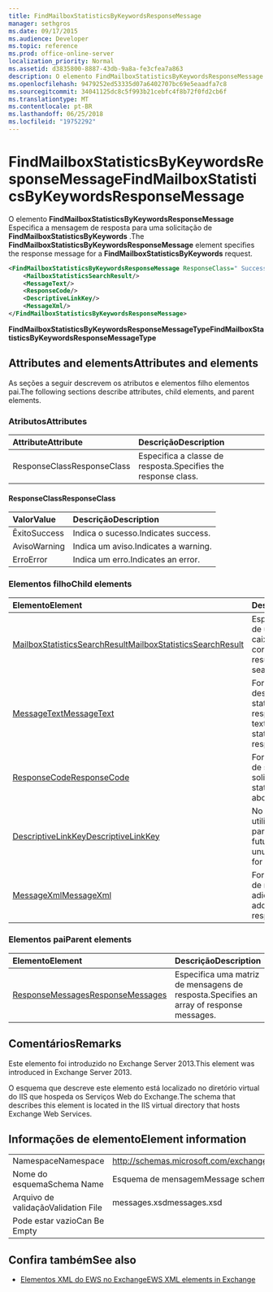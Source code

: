 ```yaml
---
title: FindMailboxStatisticsByKeywordsResponseMessage
manager: sethgros
ms.date: 09/17/2015
ms.audience: Developer
ms.topic: reference
ms.prod: office-online-server
localization_priority: Normal
ms.assetid: d3835800-8887-43db-9a8a-fe3cfea7a863
description: O elemento FindMailboxStatisticsByKeywordsResponseMessage Especifica a mensagem de resposta para uma solicitação de FindMailboxStatisticsByKeywords.
ms.openlocfilehash: 9479252ed53335d07a6402707bc69e5eaadfa7c8
ms.sourcegitcommit: 34041125dc8c5f993b21cebfc4f8b72f0fd2cb6f
ms.translationtype: MT
ms.contentlocale: pt-BR
ms.lasthandoff: 06/25/2018
ms.locfileid: "19752292"
---
```

# <a name="findmailboxstatisticsbykeywordsresponsemessage"></a><span data-ttu-id="edd98-103">FindMailboxStatisticsByKeywordsResponseMessage</span><span class="sxs-lookup"><span data-stu-id="edd98-103">FindMailboxStatisticsByKeywordsResponseMessage</span></span>

<span data-ttu-id="edd98-104">O elemento **FindMailboxStatisticsByKeywordsResponseMessage** Especifica a mensagem de resposta para uma solicitação de **FindMailboxStatisticsByKeywords** .</span><span class="sxs-lookup"><span data-stu-id="edd98-104">The **FindMailboxStatisticsByKeywordsResponseMessage** element specifies the response message for a **FindMailboxStatisticsByKeywords** request.</span></span> 
  
```XML
<FindMailboxStatisticsByKeywordsResponseMessage ResponseClass=" Success | Warning | Error ">
    <MailboxStatisticsSearchResult/>
    <MessageText/>
    <ResponseCode/>
    <DescriptiveLinkKey/>
    <MessageXml/>
</FindMailboxStatisticsByKeywordsResponseMessage>
```

 <span data-ttu-id="edd98-105">**FindMailboxStatisticsByKeywordsResponseMessageType**</span><span class="sxs-lookup"><span data-stu-id="edd98-105">**FindMailboxStatisticsByKeywordsResponseMessageType**</span></span>
## <a name="attributes-and-elements"></a><span data-ttu-id="edd98-106">Attributes and elements</span><span class="sxs-lookup"><span data-stu-id="edd98-106">Attributes and elements</span></span>

<span data-ttu-id="edd98-107">As seções a seguir descrevem os atributos e elementos filho elementos pai.</span><span class="sxs-lookup"><span data-stu-id="edd98-107">The following sections describe attributes, child elements, and parent elements.</span></span>
  
### <a name="attributes"></a><span data-ttu-id="edd98-108">Atributos</span><span class="sxs-lookup"><span data-stu-id="edd98-108">Attributes</span></span>

|<span data-ttu-id="edd98-109">**Attribute**</span><span class="sxs-lookup"><span data-stu-id="edd98-109">**Attribute**</span></span>|<span data-ttu-id="edd98-110">**Descrição**</span><span class="sxs-lookup"><span data-stu-id="edd98-110">**Description**</span></span>|
|:-----|:-----|
|<span data-ttu-id="edd98-111">ResponseClass</span><span class="sxs-lookup"><span data-stu-id="edd98-111">ResponseClass</span></span>  <br/> |<span data-ttu-id="edd98-112">Especifica a classe de resposta.</span><span class="sxs-lookup"><span data-stu-id="edd98-112">Specifies the response class.</span></span>  <br/> |
   
#### <a name="responseclass"></a><span data-ttu-id="edd98-113">ResponseClass</span><span class="sxs-lookup"><span data-stu-id="edd98-113">ResponseClass</span></span>

|<span data-ttu-id="edd98-114">**Valor**</span><span class="sxs-lookup"><span data-stu-id="edd98-114">**Value**</span></span>|<span data-ttu-id="edd98-115">**Descrição**</span><span class="sxs-lookup"><span data-stu-id="edd98-115">**Description**</span></span>|
|:-----|:-----|
|<span data-ttu-id="edd98-116">Êxito</span><span class="sxs-lookup"><span data-stu-id="edd98-116">Success</span></span>  <br/> |<span data-ttu-id="edd98-117">Indica o sucesso.</span><span class="sxs-lookup"><span data-stu-id="edd98-117">Indicates success.</span></span>  <br/> |
|<span data-ttu-id="edd98-118">Aviso</span><span class="sxs-lookup"><span data-stu-id="edd98-118">Warning</span></span>  <br/> |<span data-ttu-id="edd98-119">Indica um aviso.</span><span class="sxs-lookup"><span data-stu-id="edd98-119">Indicates a warning.</span></span>  <br/> |
|<span data-ttu-id="edd98-120">Erro</span><span class="sxs-lookup"><span data-stu-id="edd98-120">Error</span></span>  <br/> |<span data-ttu-id="edd98-121">Indica um erro.</span><span class="sxs-lookup"><span data-stu-id="edd98-121">Indicates an error.</span></span>  <br/> |
   
### <a name="child-elements"></a><span data-ttu-id="edd98-122">Elementos filho</span><span class="sxs-lookup"><span data-stu-id="edd98-122">Child elements</span></span>

|<span data-ttu-id="edd98-123">**Elemento**</span><span class="sxs-lookup"><span data-stu-id="edd98-123">**Element**</span></span>|<span data-ttu-id="edd98-124">**Descrição**</span><span class="sxs-lookup"><span data-stu-id="edd98-124">**Description**</span></span>|
|:-----|:-----|
|[<span data-ttu-id="edd98-125">MailboxStatisticsSearchResult</span><span class="sxs-lookup"><span data-stu-id="edd98-125">MailboxStatisticsSearchResult</span></span>](mailboxstatisticssearchresult.md) <br/> |<span data-ttu-id="edd98-126">Especifica o resultado de uma pesquisa de caixa de correio.</span><span class="sxs-lookup"><span data-stu-id="edd98-126">Specifies the result of a mailbox search.</span></span>  <br/> |
|[<span data-ttu-id="edd98-127">MessageText</span><span class="sxs-lookup"><span data-stu-id="edd98-127">MessageText</span></span>](messagetext.md) <br/> |<span data-ttu-id="edd98-128">Fornece uma descrição de texto do status da resposta.</span><span class="sxs-lookup"><span data-stu-id="edd98-128">Provides a text description of the status of the response.</span></span>  <br/> |
|[<span data-ttu-id="edd98-129">ResponseCode</span><span class="sxs-lookup"><span data-stu-id="edd98-129">ResponseCode</span></span>](responsecode.md) <br/> |<span data-ttu-id="edd98-130">Fornece informações de status sobre a solicitação.</span><span class="sxs-lookup"><span data-stu-id="edd98-130">Provides status information about the request.</span></span>  <br/> |
|[<span data-ttu-id="edd98-131">DescriptiveLinkKey</span><span class="sxs-lookup"><span data-stu-id="edd98-131">DescriptiveLinkKey</span></span>](descriptivelinkkey.md) <br/> |<span data-ttu-id="edd98-132">No momento não utilizados e reservada para uso futuro.</span><span class="sxs-lookup"><span data-stu-id="edd98-132">Currently unused and reserved for future use.</span></span>  <br/> |
|[<span data-ttu-id="edd98-133">MessageXml</span><span class="sxs-lookup"><span data-stu-id="edd98-133">MessageXml</span></span>](messagexml.md) <br/> |<span data-ttu-id="edd98-134">Fornece informações de resposta de erro adicionais.</span><span class="sxs-lookup"><span data-stu-id="edd98-134">Provides additional error response information.</span></span>  <br/> |
   
### <a name="parent-elements"></a><span data-ttu-id="edd98-135">Elementos pai</span><span class="sxs-lookup"><span data-stu-id="edd98-135">Parent elements</span></span>

|<span data-ttu-id="edd98-136">**Elemento**</span><span class="sxs-lookup"><span data-stu-id="edd98-136">**Element**</span></span>|<span data-ttu-id="edd98-137">**Descrição**</span><span class="sxs-lookup"><span data-stu-id="edd98-137">**Description**</span></span>|
|:-----|:-----|
|[<span data-ttu-id="edd98-138">ResponseMessages</span><span class="sxs-lookup"><span data-stu-id="edd98-138">ResponseMessages</span></span>](responsemessages.md) <br/> |<span data-ttu-id="edd98-139">Especifica uma matriz de mensagens de resposta.</span><span class="sxs-lookup"><span data-stu-id="edd98-139">Specifies an array of response messages.</span></span>  <br/> |
   
## <a name="remarks"></a><span data-ttu-id="edd98-140">Comentários</span><span class="sxs-lookup"><span data-stu-id="edd98-140">Remarks</span></span>

<span data-ttu-id="edd98-141">Este elemento foi introduzido no Exchange Server 2013.</span><span class="sxs-lookup"><span data-stu-id="edd98-141">This element was introduced in Exchange Server 2013.</span></span>
  
<span data-ttu-id="edd98-142">O esquema que descreve este elemento está localizado no diretório virtual do IIS que hospeda os Serviços Web do Exchange.</span><span class="sxs-lookup"><span data-stu-id="edd98-142">The schema that describes this element is located in the IIS virtual directory that hosts Exchange Web Services.</span></span>
  
## <a name="element-information"></a><span data-ttu-id="edd98-143">Informações de elemento</span><span class="sxs-lookup"><span data-stu-id="edd98-143">Element information</span></span>

|||
|:-----|:-----|
|<span data-ttu-id="edd98-144">Namespace</span><span class="sxs-lookup"><span data-stu-id="edd98-144">Namespace</span></span>  <br/> |http://schemas.microsoft.com/exchange/services/2006/messages  <br/> |
|<span data-ttu-id="edd98-145">Nome do esquema</span><span class="sxs-lookup"><span data-stu-id="edd98-145">Schema Name</span></span>  <br/> |<span data-ttu-id="edd98-146">Esquema de mensagem</span><span class="sxs-lookup"><span data-stu-id="edd98-146">Message schema</span></span>  <br/> |
|<span data-ttu-id="edd98-147">Arquivo de validação</span><span class="sxs-lookup"><span data-stu-id="edd98-147">Validation File</span></span>  <br/> |<span data-ttu-id="edd98-148">messages.xsd</span><span class="sxs-lookup"><span data-stu-id="edd98-148">messages.xsd</span></span>  <br/> |
|<span data-ttu-id="edd98-149">Pode estar vazio</span><span class="sxs-lookup"><span data-stu-id="edd98-149">Can Be Empty</span></span>  <br/> ||
   
## <a name="see-also"></a><span data-ttu-id="edd98-150">Confira também</span><span class="sxs-lookup"><span data-stu-id="edd98-150">See also</span></span>



- [<span data-ttu-id="edd98-151">Elementos XML do EWS no Exchange</span><span class="sxs-lookup"><span data-stu-id="edd98-151">EWS XML elements in Exchange</span></span>](ews-xml-elements-in-exchange.md)

